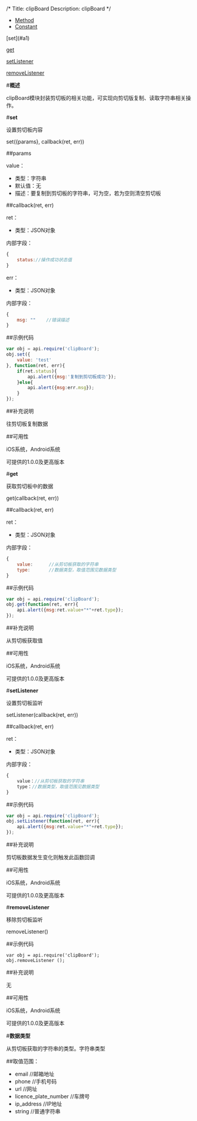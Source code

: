 /*
Title: clipBoard
Description: clipBoard
*/

<ul id="tab" class="clearfix">
	<li class="active"><a href="#method-content">Method</a></li>
	<li><a href="#const-content">Constant</a></li>
</ul>
<div id="method-content">

<div class="outline">
[set](#a1)

[get](#a2)

[setListener](#a3)

[removeListener](#a4)

</div>

#**概述**

clipBoard模块封装剪切板的相关功能，可实现向剪切版复制、读取字符串相关操作。

#**set**<div id="a1"></div>

设置剪切板内容

set({params}, callback(ret, err))

##params

value：

- 类型：字符串
- 默认值：无
- 描述：要复制到剪切板的字符串，可为空，若为空则清空剪切板

##callback(ret, err)

ret：

- 类型：JSON对象

内部字段：

```js
{
	status://操作成功状态值
}
```

err：

- 类型：JSON对象

内部字段：

```js
{
	msg: ""    //错误描述
}
```

##示例代码

```js
var obj = api.require('clipBoard');
obj.set({
	value: 'test'
}, function(ret, err){
	if(ret.status){
		api.alert({msg:'复制到剪切板成功'});
	}else{
		api.alert({msg:err.msg});
    }
});
```

##补充说明

往剪切板复制数据

##可用性

iOS系统，Android系统

可提供的1.0.0及更高版本


#**get**<div id="a2"></div>

获取剪切板中的数据

get(callback(ret, err))

##callback(ret, err)

ret：

- 类型：JSON对象

内部字段：

```js
{
	value:		//从剪切板获取的字符串
	type:		//数据类型，取值范围见数据类型
}
```

##示例代码

```js
var obj = api.require('clipBoard');
obj.get(function(ret, err){
	api.alert({msg:ret.value+"*"+ret.type});
});
```

##补充说明

从剪切板获取值

##可用性

iOS系统，Android系统

可提供的1.0.0及更高版本

#**setListener**<div id="a3"></div>

设置剪切板监听

setListener(callback(ret, err))

##callback(ret, err)

ret：

- 类型：JSON对象

内部字段：

```js
{
	value：//从剪切板获取的字符串
	type：//数据类型，取值范围见数据类型
}
```

##示例代码

```js
var obj = api.require('clipBoard');
obj.setListener(function(ret, err){
	api.alert({msg:ret.value+"*"+ret.type});
});
```

##补充说明

剪切板数据发生变化则触发此函数回调

##可用性

iOS系统，Android系统

可提供的1.0.0及更高版本

#**removeListener**<div id="a4"></div>

移除剪切板监听

removeListener()

##示例代码

	var obj = api.require('clipBoard');
	obj.removeListener ();

##补充说明

无

##可用性

iOS系统，Android系统

可提供的1.0.0及更高版本


</div>

<div id="const-content">

#**数据类型**

从剪切板获取的字符串的类型。字符串类型

##取值范围：

- email		//邮箱地址
- phone		//手机号码
- url		//网址
- licence_plate_number //车牌号
- ip_address   //IP地址
- string        //普通字符串


